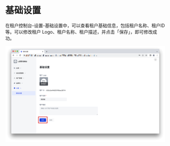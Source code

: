 # 基础设置

<LastUpdated/>

在租户控制台-设置-基础设置中，可以查看租户基础信息，包括租户名称、租户ID等。可以修改租户 Logo、租户名称、租户描述，并点击「保存」，即可修改成功。

![62](./images/62.png)
